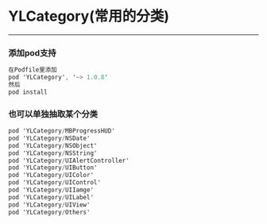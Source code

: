 # YLCategory(常用的分类)
-----------
### 添加pod支持

``` objective-c
在Podfile里添加
pod 'YLCategory', '~> 1.0.8'
然后
pod install
```

### 也可以单独抽取某个分类
``` objective-c
pod 'YLCategory/MBProgressHUD'
pod 'YLCategory/NSDate'
pod 'YLCategory/NSObject'
pod 'YLCategory/NSString'
pod 'YLCategory/UIAlertController'
pod 'YLCategory/UIButton'
pod 'YLCategory/UIColor'
pod 'YLCategory/UIControl'
pod 'YLCategory/UIIamge'
pod 'YLCategory/UILabel'
pod 'YLCategory/UIView'
pod 'YLCategory/Others'
```
